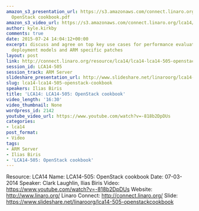 ```yaml
---
amazon_s3_presentation_url: https://s3.amazonaws.com/connect.linaro.org/lca14/presentations/LCA14-505-
  OpenStack cookbook.pdf
amazon_s3_video_url: https://s3.amazonaws.com/connect.linaro.org/lca14/videos/03-07-Friday/LCA14-505-+OpenStack+cookbook.mp4
author: kyle.kirkby
comments: true
date: 2015-07-24 14:04:12+00:00
excerpt: discuss and agree on top key use cases for performance evaluation review
  deployment models and ARM specific patches
layout: post
link: http://connect.linaro.org/resource/lca14/lca14-lca14-505-openstack-cookbook/
session_id: LCA14-505
session_track: ARM Server
slideshare_presentation_url: http://www.slideshare.net/linaroorg/lca14-505-openstackcookbook
slug: lca14-lca14-505-openstack-cookbook
speakers: Ilias Biris
title: 'LCA14: LCA14-505: OpenStack cookbook'
video_length: '16:30'
video_thumbnail: None
wordpress_id: 2142
youtube_video_url: https://www.youtube.com/watch?v=-818b2DpDUs
categories:
- lca14
post_format:
- Video
tags:
- ARM Server
- Ilias Biris
- 'LCA14-505: OpenStack cookbook'
---
```


Resource: LCA14
Name: LCA14-505: OpenStack cookbook
Date: 07-03-2014
Speaker: Clark Laughlin, Ilias Biris
Video: https://www.youtube.com/watch?v=-818b2DpDUs
Website: http://www.linaro.org/
Linaro Connect: http://connect.linaro.org/
Slide: https://www.slideshare.net/linaroorg/lca14-505-openstackcookbook
